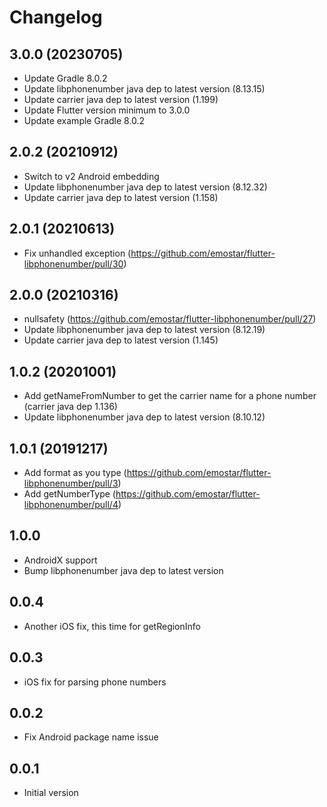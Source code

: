 # Changelog

## 3.0.0 (20230705)

* Update Gradle 8.0.2
* Update libphonenumber java dep to latest version (8.13.15)
* Update carrier java dep to latest version (1.199)
* Update Flutter version minimum to 3.0.0
* Update example Gradle 8.0.2

## 2.0.2 (20210912)

* Switch to v2 Android embedding
* Update libphonenumber java dep to latest version (8.12.32)
* Update carrier java dep to latest version (1.158)

## 2.0.1 (20210613)

* Fix unhandled exception (<https://github.com/emostar/flutter-libphonenumber/pull/30>)

## 2.0.0 (20210316)

* nullsafety (<https://github.com/emostar/flutter-libphonenumber/pull/27>)
* Update libphonenumber java dep to latest version (8.12.19)
* Update carrier java dep to latest version (1.145)

## 1.0.2 (20201001)

* Add getNameFromNumber to get the carrier name for a phone number (carrier java dep 1.136)
* Update libphonenumber java dep to latest version (8.10.12)

## 1.0.1 (20191217)

* Add format as you type (<https://github.com/emostar/flutter-libphonenumber/pull/3>)
* Add getNumberType (<https://github.com/emostar/flutter-libphonenumber/pull/4>)

## 1.0.0

* AndroidX support
* Bump libphonenumber java dep to latest version

## 0.0.4

* Another iOS fix, this time for getRegionInfo

## 0.0.3

* iOS fix for parsing phone numbers

## 0.0.2

* Fix Android package name issue

## 0.0.1

* Initial version
